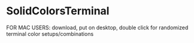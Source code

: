 
# SolidColorsTerminal
FOR MAC USERS: download, put on desktop, double click for randomized terminal color setups/combinations
